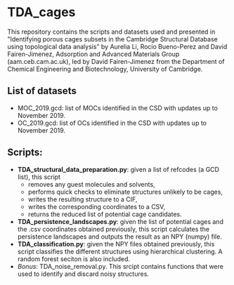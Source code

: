 # TDA_cages

This repository contains the scripts and datasets used and presented in "Identifying porous cages subsets in the Cambridge Structural Database using topological data analysis" by Aurelia Li, Rocio Bueno-Perez and David Fairen-Jimenez, Adsorption and Advanced Materials Group (aam.ceb.cam.ac.uk), led by David Fairen-Jimenez from the Department of Chemical Engineering and Biotechnology, University of Cambridge.

## List of datasets
- MOC_2019.gcd: list of MOCs identified in the CSD with updates up to November 2019.
- OC_2019.gcd: list of OCs identified in the CSD with updates up to November 2019.

## Scripts:
- __TDA_structural_data_preparation.py__: given a list of refcodes (a GCD list), this script 
    - removes any guest molecules and solvents, 
    - performs quick checks to eliminate structures unlikely to be cages,
    - writes the resulting structure to a CIF, 
    - writes the corresponding coordinates to a CSV, 
    - returns the reduced list of potential cage candidates.
- __TDA_persistence_landscapes.py__: given the list of potential cages and the .csv coordinates obtained previously, this script calculates the persistence landscapes and outputs the result as an NPY (numpy) file.
- __TDA_classification.py__: given the NPY files obtained previously, this script classifies the different structures using hierarchical clustering. A random forest seciton is also included. 
- _Bonus_: TDA_noise_removal.py. This srcipt contains functions that were used to identify and discard noisy structures. 
